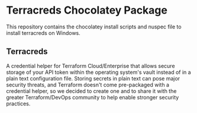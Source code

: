 ﻿# Terracreds Chocolatey Package

This repository contains the chocolatey install scripts and nuspec file to install terracreds on Windows.

## Terracreds

A credential helper for Terraform Cloud/Enterprise that allows secure storage of your API token within the operating system's vault instead of in a plain text configuration file. Storing secrets in plain text can pose major security threats, and Terraform doesn't come pre-packaged with a credential helper, so we decided to create one and to share it with the greater Terraform/DevOps community to help enable stronger security practices.
